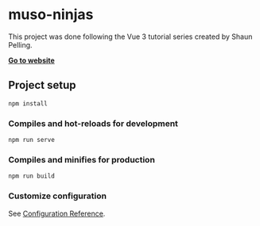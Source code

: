 # muso-ninjas

This project was done following the Vue 3 tutorial series created by Shaun Pelling.

[**Go to website**](https://muso-ninjas-d386f.web.app/)

## Project setup

```
npm install
```

### Compiles and hot-reloads for development

```
npm run serve
```

### Compiles and minifies for production

```
npm run build
```

### Customize configuration

See [Configuration Reference](https://cli.vuejs.org/config/).
